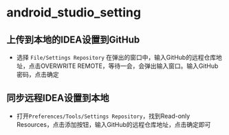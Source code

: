 # android_studio_setting

## 上传到本地的IDEA设置到GitHub
* 选择 `File/Settings Repository` 在弹出的窗口中，输入GitHub的远程仓库地址，点击OVERWRITE REMOTE，等待一会，会弹出输入窗口。输入GitHub密码，点击确定

## 同步远程IDEA设置到本地
* 打开`Preferences/Tools/Settings Repository`，找到Read-only Resources，点击添加按钮，输入GitHub的远程仓库地址，点击确定即可
